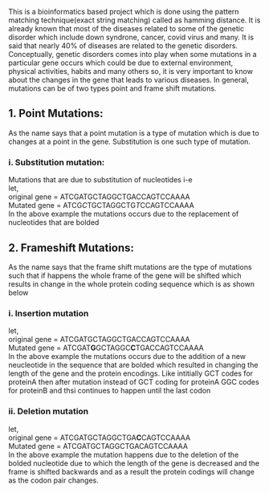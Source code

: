 This is a bioinformatics based project which is done using the pattern matching technique(exact string matching) called as hamming distance. It is already known that most of the diseases related to some of the genetic disorder which include down syndrone, cancer, covid virus and many. It is said that nearly 40% of diseases are related to the genetic disorders. <br />
  Conceptually, genetic disorders comes into play when some mutations in a particular gene occurs which could be due to external environment, physical activities, habits and many others so, it is very important to know about the changes in the gene that leads to various diseases. In general, mutations can be of two types point and frame shift mutations.
## 1. Point Mutations: 
As the name says that a point mutation is a type of mutation which is due to changes at a point in the gene. Substitution is one such type of mutation.  
### i. Substitution mutation: 
Mutations that are due to substitution of nucleotides i-e <br />
let, <br />
original gene = ATCGATGCTAGGCTGACCAGTCCAAAA <br />
Mutated gene = ATCG*C*TGCTAGGCTG*T*CCAGTCCAAAA <br />
In the above example the mutations occurs due to the replacement of nucleotides that are bolded <br />

## 2. Frameshift Mutations: 
As the name says that the frame shift mutations are the type of mutations such that if happens the whole frame of the gene will be shifted which results in change in the whole protein coding sequence which is as shown below

### i. Insertion mutation
let, <br />
original gene = ATCGATGCTAGGCTGACCAGTCCAAAA <br />
Mutated gene = ATCGAT**G**GCTAGGC**C**TGACCAGTCCAAAA<br />
In the above example the mutations occurs due to the addition of a new neucleotide in the sequence that are bolded which resulted in changing the length of the gene and the protein encodings. Like intitially GCT codes for proteinA then after mutation instead of GCT coding for proteinA GGC codes for proteinB and thsi continues to happen until the last codon<br />

### ii. Deletion mutation
let, <br />
original gene = ATCGATGCTAGGCTGA**C**CAGTCCAAAA <br />
Mutated gene  = ATCGATGCTAGGCTGACAGTCCAAAA<br />
In the above example the mutation happens due to the deletion of the bolded nucleotide due to which the length of the gene is decreased and the frame is shifted backwards and as a result the protein codings will change as the codon pair changes. 

